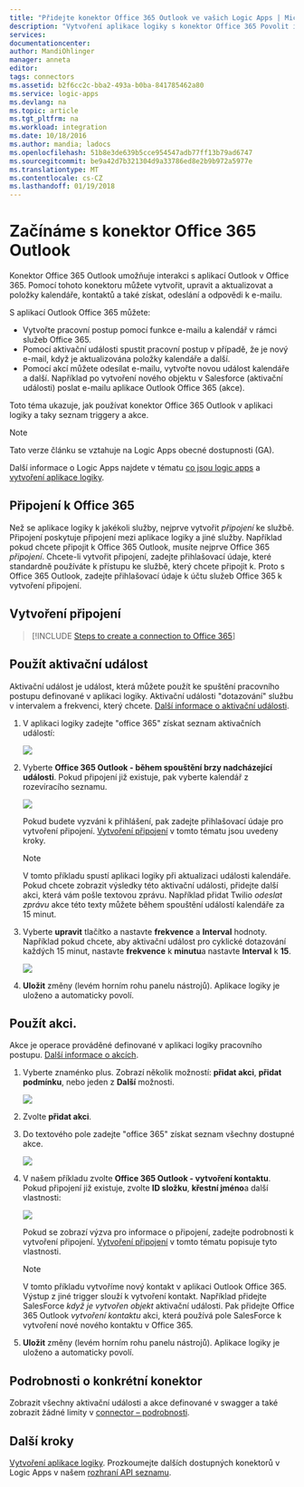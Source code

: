 ```yaml
---
title: "Přidejte konektor Office 365 Outlook ve vašich Logic Apps | Microsoft Docs"
description: "Vytvoření aplikace logiky s konektor Office 365 Povolit interakci s Office 365. Příklad: vytváření, úpravy a aktualizaci kontakty a položky kalendáře."
services: 
documentationcenter: 
author: MandiOhlinger
manager: anneta
editor: 
tags: connectors
ms.assetid: b2f6cc2c-bba2-493a-b0ba-841785462a80
ms.service: logic-apps
ms.devlang: na
ms.topic: article
ms.tgt_pltfrm: na
ms.workload: integration
ms.date: 10/18/2016
ms.author: mandia; ladocs
ms.openlocfilehash: 51b8e3de639b5cce954547adb77ff13b79ad6747
ms.sourcegitcommit: be9a42d7b321304d9a33786ed8e2b9b972a5977e
ms.translationtype: MT
ms.contentlocale: cs-CZ
ms.lasthandoff: 01/19/2018
---
```

# <a name="get-started-with-the-office-365-outlook-connector"></a>Začínáme s konektor Office 365 Outlook
Konektor Office 365 Outlook umožňuje interakci s aplikací Outlook v Office 365. Pomocí tohoto konektoru můžete vytvořit, upravit a aktualizovat a položky kalendáře, kontaktů a také získat, odeslání a odpovědi k e-mailu.

S aplikací Outlook Office 365 můžete:

* Vytvořte pracovní postup pomocí funkce e-mailu a kalendář v rámci služeb Office 365. 
* Pomocí aktivační události spustit pracovní postup v případě, že je nový e-mail, když je aktualizována položky kalendáře a další.
* Pomocí akcí můžete odesílat e-mailu, vytvořte novou událost kalendáře a další. Například po vytvoření nového objektu v Salesforce (aktivační události) poslat e-mailu aplikace Outlook Office 365 (akce). 

Toto téma ukazuje, jak používat konektor Office 365 Outlook v aplikaci logiky a taky seznam triggery a akce.

> [!NOTE]
> Tato verze článku se vztahuje na Logic Apps obecné dostupnosti (GA).
> 
> 

Další informace o Logic Apps najdete v tématu [co jsou logic apps](../logic-apps/logic-apps-overview.md) a [vytvoření aplikace logiky](../logic-apps/quickstart-create-first-logic-app-workflow.md).

## <a name="connect-to-office-365"></a>Připojení k Office 365
Než se aplikace logiky k jakékoli služby, nejprve vytvořit *připojení* ke službě. Připojení poskytuje připojení mezi aplikace logiky a jiné služby. Například pokud chcete připojit k Office 365 Outlook, musíte nejprve Office 365 *připojení*. Chcete-li vytvořit připojení, zadejte přihlašovací údaje, které standardně používáte k přístupu ke službě, který chcete připojit k. Proto s Office 365 Outlook, zadejte přihlašovací údaje k účtu služeb Office 365 k vytvoření připojení.

## <a name="create-the-connection"></a>Vytvoření připojení
> [!INCLUDE [Steps to create a connection to Office 365](../../includes/connectors-create-api-office365-outlook.md)]
> 
> 

## <a name="use-a-trigger"></a>Použít aktivační událost
Aktivační událost je událost, která můžete použít ke spuštění pracovního postupu definované v aplikaci logiky. Aktivační události "dotazování" službu v intervalem a frekvenci, který chcete. [Další informace o aktivační události](../logic-apps/logic-apps-overview.md#logic-app-concepts).

1. V aplikaci logiky zadejte "office 365" získat seznam aktivačních událostí:  
   
    ![](./media/connectors-create-api-office365-outlook/office365-trigger.png)
2. Vyberte **Office 365 Outlook - během spouštění brzy nadcházející události**. Pokud připojení již existuje, pak vyberte kalendář z rozevíracího seznamu.
   
    ![](./media/connectors-create-api-office365-outlook/sample-calendar.png)
   
    Pokud budete vyzváni k přihlášení, pak zadejte přihlašovací údaje pro vytvoření připojení. [Vytvoření připojení](connectors-create-api-office365-outlook.md#create-the-connection) v tomto tématu jsou uvedeny kroky. 
   
   > [!NOTE]
   > V tomto příkladu spustí aplikaci logiky při aktualizaci události kalendáře. Pokud chcete zobrazit výsledky této aktivační události, přidejte další akci, která vám pošle textovou zprávu. Například přidat Twilio *odeslat zprávu* akce této texty můžete během spouštění událostí kalendáře za 15 minut. 
   > 
   > 
3. Vyberte **upravit** tlačítko a nastavte **frekvence** a **Interval** hodnoty. Například pokud chcete, aby aktivační událost pro cyklické dotazování každých 15 minut, nastavte **frekvence** k **minutu**a nastavte **Interval** k **15**. 
   
    ![](./media/connectors-create-api-office365-outlook/calendar-settings.png)
4. **Uložit** změny (levém horním rohu panelu nástrojů). Aplikace logiky je uloženo a automaticky povolí.

## <a name="use-an-action"></a>Použít akci.
Akce je operace prováděné definované v aplikaci logiky pracovního postupu. [Další informace o akcích](../logic-apps/logic-apps-overview.md#logic-app-concepts).

1. Vyberte znaménko plus. Zobrazí několik možností: **přidat akci**, **přidat podmínku**, nebo jeden z **Další** možnosti.
   
    ![](./media/connectors-create-api-office365-outlook/add-action.png)
2. Zvolte **přidat akci**.
3. Do textového pole zadejte "office 365" získat seznam všechny dostupné akce.
   
    ![](./media/connectors-create-api-office365-outlook/office365-actions.png) 
4. V našem příkladu zvolte **Office 365 Outlook - vytvoření kontaktu**. Pokud připojení již existuje, zvolte **ID složku**, **křestní jméno**a další vlastnosti:  
   
    ![](./media/connectors-create-api-office365-outlook/office365-sampleaction.png)
   
    Pokud se zobrazí výzva pro informace o připojení, zadejte podrobnosti k vytvoření připojení. [Vytvoření připojení](connectors-create-api-office365-outlook.md#create-the-connection) v tomto tématu popisuje tyto vlastnosti. 
   
   > [!NOTE]
   > V tomto příkladu vytvoříme nový kontakt v aplikaci Outlook Office 365. Výstup z jiné trigger slouží k vytvoření kontakt. Například přidejte SalesForce *když je vytvořen objekt* aktivační události. Pak přidejte Office 365 Outlook *vytvoření kontaktu* akci, která používá pole SalesForce k vytvoření nové nového kontaktu v Office 365. 
   > 
   > 
5. **Uložit** změny (levém horním rohu panelu nástrojů). Aplikace logiky je uloženo a automaticky povolí.

## <a name="connector-specific-details"></a>Podrobnosti o konkrétní konektor

Zobrazit všechny aktivační události a akce definované v swagger a také zobrazit žádné limity v [connector – podrobnosti](/connectors/office365connector/). 

## <a name="next-steps"></a>Další kroky
[Vytvoření aplikace logiky](../logic-apps/quickstart-create-first-logic-app-workflow.md). Prozkoumejte dalších dostupných konektorů v Logic Apps v našem [rozhraní API seznamu](apis-list.md).

